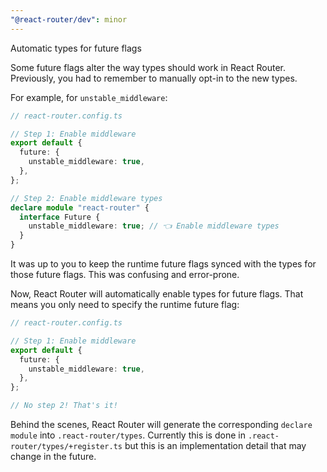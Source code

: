 ```yaml
---
"@react-router/dev": minor
---
```


Automatic types for future flags

Some future flags alter the way types should work in React Router.
Previously, you had to remember to manually opt-in to the new types.

For example, for `unstable_middleware`:

```ts
// react-router.config.ts

// Step 1: Enable middleware
export default {
  future: {
    unstable_middleware: true,
  },
};

// Step 2: Enable middleware types
declare module "react-router" {
  interface Future {
    unstable_middleware: true; // 👈 Enable middleware types
  }
}
```

It was up to you to keep the runtime future flags synced with the types for those future flags.
This was confusing and error-prone.

Now, React Router will automatically enable types for future flags.
That means you only need to specify the runtime future flag:

```ts
// react-router.config.ts

// Step 1: Enable middleware
export default {
  future: {
    unstable_middleware: true,
  },
};

// No step 2! That's it!
```

Behind the scenes, React Router will generate the corresponding `declare module` into `.react-router/types`.
Currently this is done in `.react-router/types/+register.ts` but this is an implementation detail that may change in the future.
